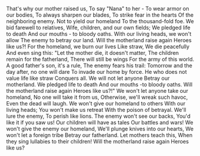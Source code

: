That's why our mother raised us, To say "Nana" to her -
To wear armor on our bodies, To always sharpen our blades,
To strike fear in the hearts Of the neighboring enemy.
Not to yield our homeland To the thousand-fold foe.
We bid farewell to relatives, Wife, children, and our own fields;
We pledged life to death And our mouths - to bloody oaths.
With our living heads, we won't allow The enemy to betray our land.
Will the motherland raise again Heroes like us?!
For the homeland, we burn our lives Like straw,
We die peacefully And even sing this:
"Let the mother die, it doesn't matter, The children remain for the fatherland,
There will still be wings For the army of this world.
A good father's son, it's a rule, The enemy fears his trail:
Tomorrow and the day after, no one will dare To invade our home by force.
He who does not value life like straw Conquers all.
We will not let anyone Betray our motherland.
We pledged life to death And our mouths -to bloody oaths.
Will the motherland raise again Heroes like us?!"
We won't let anyone take our homeland, No one will take it from us,
Otherwise, we'll wreak such havoc, Even the dead will laugh.
We won't give our homeland to others With our living heads;
You won't make us retreat With the poison of betrayal.
We'll lure the enemy, To perish like lions.
The enemy won't see our backs, You'd like it if you saw us!
Our children will have as tales Our battles and wars!
We won't give the enemy our homeland, We'll plunge knives into our hearts,
We won't let a foreign tribe Betray our fatherland.
Let mothers teach this, When they sing lullabies to their children!
Will the motherland raise again Heroes like us?